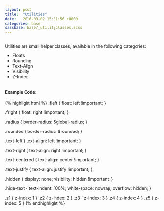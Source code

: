 ```yaml
---
layout: post
title:  "Utilities"
date:   2016-03-02 15:31:56 +0000
categories: base
sassbase: base/_utilityclasses.scss
---
```


<div class="row column">
    <p class="lead-text">Utilities are small helper classes, available in the following categories:</p>
    <ul>
        <li>Floats</li>
        <li>Rounding</li>
        <li>Text-Align</li>
        <li>Visibility</li>
        <li>Z-Index</li>
    </ul>
</div>

<div class="row column">
<h4>Example Code:</h4>
{% highlight html %}
<!-- Floats -->
.fleft {
    float: left !important;
}

.fright {
    float: right !important;
}

<!-- Rounding -->
.radius {
    border-radius: $global-radius;
}

.rounded {
    border-radius: $rounded;
}

<!--  Text-Align -->
.text-left {
    text-align: left !important;
}

.text-right {
    text-align: right !important;
}

.text-centered {
    text-align: center !important;
}

.text-justify {
    text-align: justify !important;
}

<!-- Visibility -->
.hidden {
    display: none;
    visibility: hidden !important;
}

.hide-text {
    text-indent: 100%;
    white-space: nowrap;
    overflow: hidden;
}

<!-- Z-Index -->
.z1 { z-index: 1 }
.z2 { z-index: 2 }
.z3 { z-index: 3 }
.z4 { z-index: 4 }
.z5 { z-index: 5 }
{% endhighlight %}
</div>